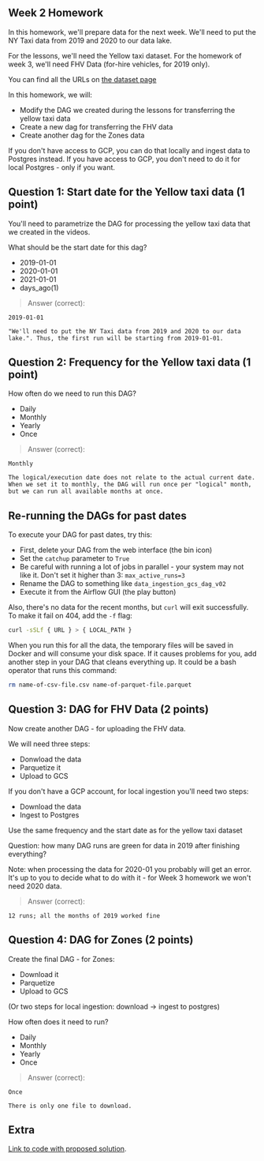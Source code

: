 ## Week 2 Homework

In this homework, we'll prepare data for the next week. We'll need
to put the NY Taxi data from 2019 and 2020 to our data lake.

For the lessons, we'll need the Yellow taxi dataset. For the homework 
of week 3, we'll need FHV Data (for-hire vehicles, for 2019 only).

You can find all the URLs on [the dataset page](https://www1.nyc.gov/site/tlc/about/tlc-trip-record-data.page)

In this homework, we will:

* Modify the DAG we created during the lessons for transferring the yellow taxi data
* Create a new dag for transferring the FHV data
* Create another dag for the Zones data


If you don't have access to GCP, you can do that locally and ingest data to Postgres 
instead. If you have access to GCP, you don't need to do it for local Postgres -
only if you want.


## Question 1: Start date for the Yellow taxi data (1 point)

You'll need to parametrize the DAG for processing the yellow taxi data that
we created in the videos. 

What should be the start date for this dag?

* 2019-01-01
* 2020-01-01
* 2021-01-01
* days_ago(1)

>Answer (correct):
```
2019-01-01

"We'll need to put the NY Taxi data from 2019 and 2020 to our data lake.". Thus, the first run will be starting from 2019-01-01.
```


## Question 2: Frequency for the Yellow taxi data (1 point)

How often do we need to run this DAG?

* Daily
* Monthly
* Yearly
* Once

>Answer (correct):
```
Monthly

The logical/execution date does not relate to the actual current date. When we set it to monthly, the DAG will run once per "logical" month, but we can run all available months at once.
```


## Re-running the DAGs for past dates

To execute your DAG for past dates, try this:

* First, delete your DAG from the web interface (the bin icon)
* Set the `catchup` parameter to `True`
* Be careful with running a lot of jobs in parallel - your system may not like it. Don't set it higher than 3: `max_active_runs=3`
* Rename the DAG to something like `data_ingestion_gcs_dag_v02` 
* Execute it from the Airflow GUI (the play button)


Also, there's no data for the recent months, but `curl` will exit successfully.
To make it fail on 404, add the `-f` flag:

```bash
curl -sSLf { URL } > { LOCAL_PATH }
```

When you run this for all the data, the temporary files will be saved in Docker and will consume your 
disk space. If it causes problems for you, add another step in your DAG that cleans everything up.
It could be a bash operator that runs this command:

```bash
rm name-of-csv-file.csv name-of-parquet-file.parquet
```


## Question 3: DAG for FHV Data (2 points)

Now create another DAG - for uploading the FHV data. 

We will need three steps: 

* Donwload the data
* Parquetize it 
* Upload to GCS

If you don't have a GCP account, for local ingestion you'll need two steps:

* Download the data
* Ingest to Postgres

Use the same frequency and the start date as for the yellow taxi dataset

Question: how many DAG runs are green for data in 2019 after finishing everything? 

Note: when processing the data for 2020-01 you probably will get an error. It's up 
to you to decide what to do with it - for Week 3 homework we won't need 2020 data.

>Answer (correct):
```
12 runs; all the months of 2019 worked fine
```

## Question 4: DAG for Zones (2 points)


Create the final DAG - for Zones:

* Download it
* Parquetize 
* Upload to GCS

(Or two steps for local ingestion: download -> ingest to postgres)

How often does it need to run?

* Daily
* Monthly
* Yearly
* Once

>Answer (correct):
```
Once

There is only one file to download.
```

## Extra

[Link to code with proposed solution](https://github.com/DataTalksClub/data-engineering-zoomcamp/raw/main/week_2_data_ingestion/homework/solution.py).